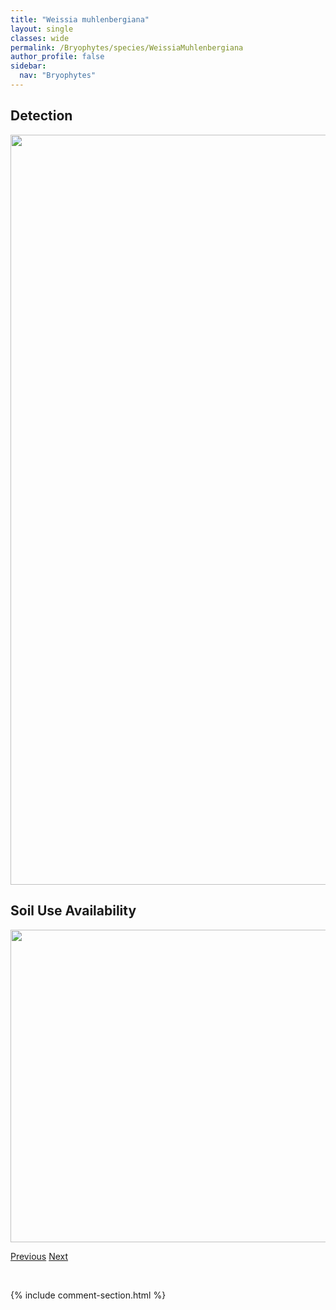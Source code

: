 ```yaml
---
title: "Weissia muhlenbergiana"
layout: single
classes: wide
permalink: /Bryophytes/species/WeissiaMuhlenbergiana
author_profile: false
sidebar:
  nav: "Bryophytes"
---
```


<h2>Detection</h2>

<a href="https://drive.google.com/uc?export=view&id=1_zRe1bqtaA57rkT9VcUHeIzuPfg4egpe">
<img src="https://drive.google.com/uc?export=view&id=1_zRe1bqtaA57rkT9VcUHeIzuPfg4egpe" height = "1200" width = "800">
</a>


<h2>Soil Use Availability</h2>

<a href="https://drive.google.com/uc?export=view&id=19mZ7_1C_cMNeOCDGQF0XwD2hD0pvgqsD">
<img src="https://drive.google.com/uc?export=view&id=19mZ7_1C_cMNeOCDGQF0XwD2hD0pvgqsD" height = "500" width = "1000">
</a>


<a href="/DevelopmentWebsite/Bryophytes/species/WeissiaControversa" class="pagination--pager" title="Weissia controversa">Previous</a> <a href="/DevelopmentWebsite/Bryophytes/species/WeissiaPhascopsis" class="pagination--pager" title="Weissia phascopsis">Next</a>

<p>&nbsp;</p>

{% include comment-section.html %}

